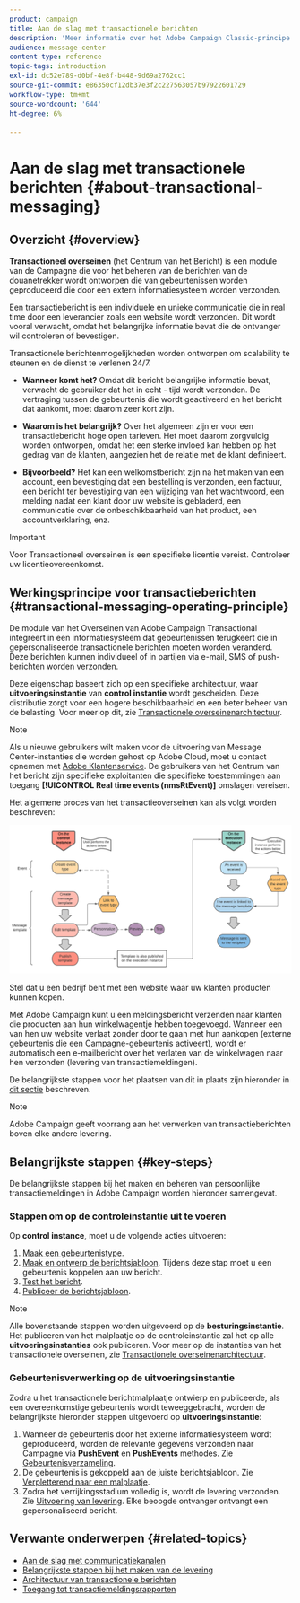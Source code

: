 ```yaml
---
product: campaign
title: Aan de slag met transactionele berichten
description: 'Meer informatie over het Adobe Campaign Classic-principe voor het bedienen van berichten en de belangrijkste stappen. '
audience: message-center
content-type: reference
topic-tags: introduction
exl-id: dc52e789-d0bf-4e8f-b448-9d69a2762cc1
source-git-commit: e86350cf12db37e3f2c227563057b97922601729
workflow-type: tm+mt
source-wordcount: '644'
ht-degree: 6%

---
```



# Aan de slag met transactionele berichten {#about-transactional-messaging}

## Overzicht {#overview}

**Transactioneel overseinen**  (het Centrum van het Bericht) is een module van de Campagne die voor het beheren van de berichten van de douanetrekker wordt ontworpen die van gebeurtenissen worden geproduceerd die door een extern informatiesysteem worden verzonden.

Een transactiebericht is een individuele en unieke communicatie die in real time door een leverancier zoals een website wordt verzonden. Dit wordt vooral verwacht, omdat het belangrijke informatie bevat die de ontvanger wil controleren of bevestigen.

Transactionele berichtenmogelijkheden worden ontworpen om scalability te steunen en de dienst te verlenen 24/7.

* **Wanneer komt het?** Omdat dit bericht belangrijke informatie bevat, verwacht de gebruiker dat het in echt - tijd wordt verzonden. De vertraging tussen de gebeurtenis die wordt geactiveerd en het bericht dat aankomt, moet daarom zeer kort zijn.

* **Waarom is het belangrijk?** Over het algemeen zijn er voor een transactiebericht hoge open tarieven. Het moet daarom zorgvuldig worden ontworpen, omdat het een sterke invloed kan hebben op het gedrag van de klanten, aangezien het de relatie met de klant definieert.

* **Bijvoorbeeld?** Het kan een welkomstbericht zijn na het maken van een account, een bevestiging dat een bestelling is verzonden, een factuur, een bericht ter bevestiging van een wijziging van het wachtwoord, een melding nadat een klant door uw website is gebladerd, een communicatie over de onbeschikbaarheid van het product, een accountverklaring, enz.

>[!IMPORTANT]
>
>Voor Transactioneel overseinen is een specifieke licentie vereist. Controleer uw licentieovereenkomst.

<!--Before starting with transactional messaging, make sure you read the corresponding [best practices and limitations]().-->

## Werkingsprincipe voor transactieberichten {#transactional-messaging-operating-principle}

De module van het Overseinen van Adobe Campaign Transactional integreert in een informatiesysteem dat gebeurtenissen terugkeert die in gepersonaliseerde transactionele berichten moeten worden veranderd. Deze berichten kunnen individueel of in partijen via e-mail, SMS of push-berichten worden verzonden.

Deze eigenschap baseert zich op een specifieke architectuur, waar **uitvoeringsinstantie** van **control instantie** wordt gescheiden. Deze distributie zorgt voor een hogere beschikbaarheid en een beter beheer van de belasting. Voor meer op dit, zie [Transactionele overseinenarchitectuur](../../message-center/using/transactional-messaging-architecture.md).

>[!NOTE]
>
>Als u nieuwe gebruikers wilt maken voor de uitvoering van Message Center-instanties die worden gehost op Adobe Cloud, moet u contact opnemen met [Adobe Klantenservice](https://helpx.adobe.com/nl/enterprise/admin-guide.html/enterprise/using/support-for-experience-cloud.ug.html). De gebruikers van het Centrum van het bericht zijn specifieke exploitanten die specifieke toestemmingen aan toegang **[!UICONTROL Real time events (nmsRtEvent)]** omslagen vereisen.

Het algemene proces van het transactieoverseinen kan als volgt worden beschreven:

![](assets/transactional-msg-overview.png)

Stel dat u een bedrijf bent met een website waar uw klanten producten kunnen kopen.

Met Adobe Campaign kunt u een meldingsbericht verzenden naar klanten die producten aan hun winkelwagentje hebben toegevoegd. Wanneer een van hen uw website verlaat zonder door te gaan met hun aankopen (externe gebeurtenis die een Campagne-gebeurtenis activeert), wordt er automatisch een e-mailbericht over het verlaten van de winkelwagen naar hen verzonden (levering van transactiemeldingen).

De belangrijkste stappen voor het plaatsen van dit in plaats zijn hieronder in [dit sectie](#key-steps) beschreven.

>[!NOTE]
>
>Adobe Campaign geeft voorrang aan het verwerken van transactieberichten boven elke andere levering.

## Belangrijkste stappen {#key-steps}

De belangrijkste stappen bij het maken en beheren van persoonlijke transactiemeldingen in Adobe Campaign worden hieronder samengevat.

### Stappen om op de controleinstantie uit te voeren

Op **control instance**, moet u de volgende acties uitvoeren:

1. [Maak een gebeurtenistype](../../message-center/using/creating-event-types.md).
1. [Maak en ontwerp de berichtsjabloon](../../message-center/using/creating-the-message-template.md). Tijdens deze stap moet u een gebeurtenis koppelen aan uw bericht.
1. [Test het bericht](../../message-center/using/testing-message-templates.md).
1. [Publiceer de berichtsjabloon](../../message-center/using/publishing-message-templates.md).

>[!NOTE]
>
>Alle bovenstaande stappen worden uitgevoerd op de **besturingsinstantie**. Het publiceren van het malplaatje op de controleinstantie zal het op alle **uitvoeringsinstanties** ook publiceren. Voor meer op de instanties van het transactionele overseinen, zie [Transactionele overseinenarchitectuur](../../message-center/using/transactional-messaging-architecture.md).

### Gebeurtenisverwerking op de uitvoeringsinstantie

Zodra u het transactionele berichtmalplaatje ontwierp en publiceerde, als een overeenkomstige gebeurtenis wordt teweeggebracht, worden de belangrijkste hieronder stappen uitgevoerd op **uitvoeringsinstantie**:

1. Wanneer de gebeurtenis door het externe informatiesysteem wordt geproduceerd, worden de relevante gegevens verzonden naar Campagne via **PushEvent** en **PushEvents** methodes. Zie [Gebeurtenisverzameling](../../message-center/using/about-event-processing.md#event-collection).
1. De gebeurtenis is gekoppeld aan de juiste berichtsjabloon. Zie [Verpletterend naar een malplaatje](../../message-center/using/about-event-processing.md#routing-towards-a-template).
1. Zodra het verrijkingsstadium volledig is, wordt de levering verzonden. Zie [Uitvoering van levering](../../message-center/using/delivery-execution.md). Elke beoogde ontvanger ontvangt een gepersonaliseerd bericht.

## Verwante onderwerpen {#related-topics}

* [Aan de slag met communicatiekanalen](../../delivery/using/communication-channels.md)
* [Belangrijkste stappen bij het maken van de levering](../../delivery/using/steps-about-delivery-creation-steps.md)
* [Architectuur van transactionele berichten](../../message-center/using/transactional-messaging-architecture.md)
* [Toegang tot transactiemeldingsrapporten](../../message-center/using/about-transactional-messaging-reports.md)
